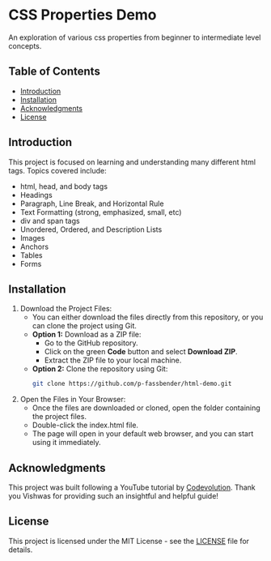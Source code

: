 # CSS Properties Demo
An exploration of various css properties from beginner to intermediate level concepts.

## Table of Contents
- [Introduction](#usage)
- [Installation](#installation)
- [Acknowledgments](#acknowledgments)
- [License](#license)

## Introduction
This project is focused on learning and understanding many different html tags. Topics covered include:
- html, head, and body tags
- Headings
- Paragraph, Line Break, and Horizontal Rule
- Text Formatting (strong, emphasized, small, etc)
- div and span tags
- Unordered, Ordered, and Description Lists
- Images
- Anchors
- Tables
- Forms

## Installation
1. Download the Project Files:
    - You can either download the files directly from this repository, or you can clone the project using Git.
    - **Option 1:** Download as a ZIP file:
      - Go to the GitHub repository.
      - Click on the green **Code** button and select **Download ZIP**.
      - Extract the ZIP file to your local machine.
    - **Option 2:** Clone the repository using Git:
      ```bash
      git clone https://github.com/p-fassbender/html-demo.git

2. Open the Files in Your Browser:
    - Once the files are downloaded or cloned, open the folder containing the project files.
    - Double-click the index.html file.
    - The page will open in your default web browser, and you can start using it immediately.

## Acknowledgments
This project was built following a YouTube tutorial by [Codevolution](https://www.youtube.com/watch?v=N8YMl4Ezp4g). 
Thank you Vishwas for providing such an insightful and helpful guide!

## License
This project is licensed under the MIT License - see the [LICENSE](LICENSE) file for details.

